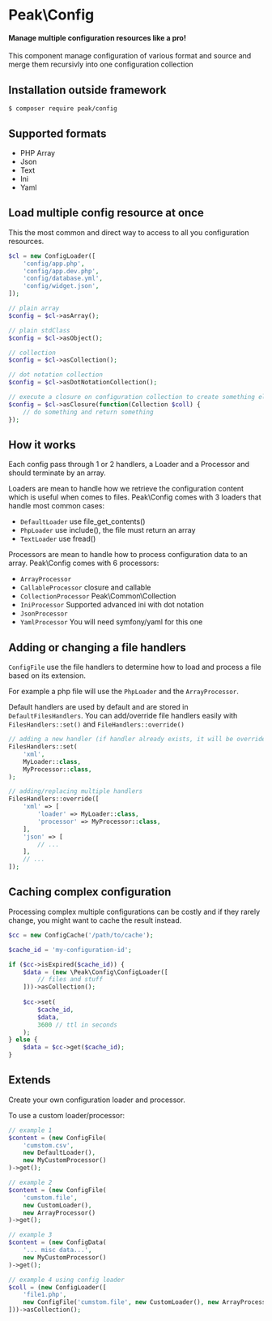 # Peak\Config
#### Manage multiple configuration resources like a pro!
This component manage configuration of various format and source and merge them recursivly into one configuration collection 


## Installation outside framework

```
$ composer require peak/config
```

## Supported formats

 - PHP Array
 - Json
 - Text
 - Ini
 - Yaml

## Load multiple config resource at once
This the most common and direct way to access to all you configuration resources.
```php
$cl = new ConfigLoader([
    'config/app.php',
    'config/app.dev.php',
    'config/database.yml',
    'config/widget.json',
]);

// plain array
$config = $cl->asArray();

// plain stdClass
$config = $cl->asObject();

// collection
$config = $cl->asCollection();

// dot notation collection
$config = $cl->asDotNotationCollection();

// execute a closure on configuration collection to create something else
$config = $cl->asClosure(function(Collection $coll) {
    // do something and return something
});
```

## How it works

Each config pass through 1 or 2 handlers, a Loader and a Processor and should terminate by an array.

Loaders are mean to handle how we retrieve the configuration content which is useful when comes to files. Peak\Config comes with 3 loaders that handle most common cases:

 - ```DefaultLoader``` use file_get_contents()
 - ```PhpLoader``` use include(), the file must return an array
 - ```TextLoader``` use fread()

Processors are mean to handle how to process configuration data to an array. Peak\Config comes with 6 processors:

 - ```ArrayProcessor```
 - ```CallableProcessor``` closure and callable
 - ```CollectionProcessor``` Peak\Common\Collection
 - ```IniProcessor``` Supported advanced ini with dot notation
 - ```JsonProcessor```
 - ```YamlProcessor``` You will need symfony/yaml for this one
 
## Adding or changing a file handlers

```ConfigFile``` use the file handlers to determine how to load and process a file based on its extension. 

For example a php file will use the ```PhpLoader``` and the ```ArrayProcessor```. 

Default handlers are used by default and are stored in ```DefaultFilesHandlers```.
You can add/override file handlers easily with ```FilesHandlers::set()``` and ```FileHandlers::override()```

```php
// adding a new handler (if handler already exists, it will be overrided)
FilesHandlers::set(
    'xml',
    MyLoader::class,
    MyProcessor::class,
);

// adding/replacing multiple handlers
FilesHandlers::override([
    'xml' => [
        'loader' => MyLoader::class,
        'processor' => MyProcessor::class,
    ],
    'json' => [
        // ...
    ], 
    // ...
]);
```

## Caching complex configuration
Processing complex multiple configurations can be costly and if they rarely change, you might want to cache the result instead.

```php
$cc = new ConfigCache('/path/to/cache');

$cache_id = 'my-configuration-id';

if ($cc->isExpired($cache_id)) {
    $data = (new \Peak\Config\ConfigLoader([
        // files and stuff
    ]))->asCollection();
    
    $cc->set(
        $cache_id, 
        $data, 
        3600 // ttl in seconds
    );
} else {
    $data = $cc->get($cache_id);
}
```

## Extends

Create your own configuration loader and processor.

To use a custom loader/processor:

```php
// example 1
$content = (new ConfigFile(
    'cumstom.csv', 
    new DefaultLoader(), 
    new MyCustomProcessor()
)->get();

// example 2
$content = (new ConfigFile(
    'cumstom.file', 
    new CustomLoader(), 
    new ArrayProcessor()
)->get();

// example 3
$content = (new ConfigData(
    '... misc data...', 
    new MyCustomProcessor()
)->get();

// example 4 using config loader
$coll = (new ConfigLoader([
    'file1.php',
    new ConfigFile('cumstom.file', new CustomLoader(), new ArrayProcessor())
]))->asCollection();
```


